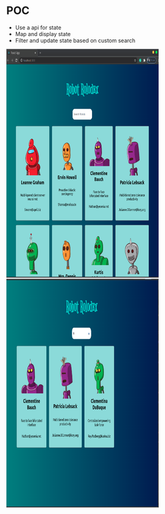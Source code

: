 # POC

- Use a api for state
- Map and display state
- Filter and update state based on custom search

 <img src="https://github.com/ajanes780/Robots/blob/master/images/Screenshot%20from%202021-03-27%2013-32-22.png?raw=true" alt="Girl in a jacket" width="400" height="600">

 <img src="https://github.com/ajanes780/Robots/blob/master/images/Screenshot%20from%202021-03-27%2013-32-44.png?raw=true" alt="Girl in a jacket" width="400" height="600">
